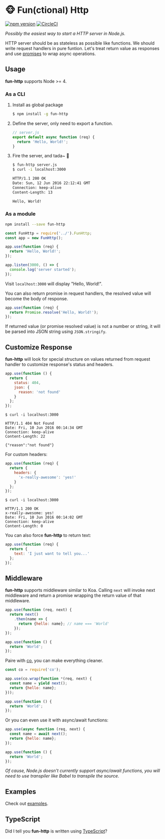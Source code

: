 # :monkey_face: Fun(ctional) Http

[![npm version](https://badge.fury.io/js/fun-http.svg)](https://badge.fury.io/js/fun-http)
[![CircleCI](https://circleci.com/gh/d6u/fun-http/tree/master.svg?style=svg)](https://circleci.com/gh/d6u/fun-http/tree/master)

_Possibly the easiest way to start a HTTP server in Node.js._

HTTP server should be as stateless as possible like functions. We should write request handlers in pure funtion. Let's treat return value as responses and use [promises](https://developer.mozilla.org/en-US/docs/Web/JavaScript/Reference/Global_Objects/Promise) to wrap async operations.

## Usage

**fun-http** supports Node >= 4.

### As a CLI

1. Install as global package

    ```sh
    $ npm install -g fun-http
    ```

2. Define the server, only need to export a function.

    ```js
    // server.js
    export default async function (req) {
      return 'Hello, World!';
    }
    ```

3. Fire the server, and tada~ :tanabata_tree:

    ```sh
    $ fun-http server.js
    $ curl -i localhost:3000

    HTTP/1.1 200 OK
    Date: Sun, 12 Jun 2016 22:12:41 GMT
    Connection: keep-alive
    Content-Length: 13

    Hello, World!
    ```

### As a module

```sh
npm install --save fun-http
```

```js
const FunHttp = require('../').FunHttp;
const app = new FunHttp();

app.use(function (req) {
  return 'Hello, World!';
});

app.listen(3000, () => {
  console.log('server started');
});
```

Visit `localhost:3000` will display "Hello, World!".

You can also return promise in request handlers, the resolved value will become the body of response.

```js
app.use(function (req) {
  return Promise.resolve('Hello, World!');
});
```

If returned value (or promise resolved value) is not a number or string, it will be parsed into JSON string using `JSON.stringify`.

## Customize Response

**fun-http** will look for special structure on values returned from request handler to customize response's status and headers.

```js
app.use(function () {
  return {
    status: 404,
    json: {
      reason: 'not found'
    }
  };
});
```

```
$ curl -i localhost:3000

HTTP/1.1 404 Not Found
Date: Fri, 10 Jun 2016 00:14:34 GMT
Connection: keep-alive
Content-Length: 22

{"reason":"not found"}
```

For custom headers:

```js
app.use(function (req) {
  return {
    headers: {
      'x-really-awesome': 'yes!'
    }
  };
});
```

```
$ curl -i localhost:3000

HTTP/1.1 200 OK
x-really-awesome: yes!
Date: Fri, 10 Jun 2016 00:14:02 GMT
Connection: keep-alive
Content-Length: 0
```

You can also force **fun-http** to return text:

```js
app.use(function (req) {
  return {
    text: 'I just want to tell you...'
  };
});
```

## Middleware

**fun-http** supports middleware similar to Koa. Calling `next` will invoke next middleware and return a promise wrapping the return value of that middleware.

```js
app.use(function (req, next) {
  return next()
    .then(name => {
      return {hello: name}; // name === 'World'
    });
});

app.use(function () {
  return 'World';
});
```

Paire with [co](https://www.npmjs.com/package/co), you can make everything cleaner.

```js
const co = require('co');

app.use(co.wrap(function *(req, next) {
  const name = yield next();
  return {hello: name};
}));

app.use(function () {
  return 'World';
});
```

Or you can even use it with async/await functions:

```js
app.use(async function (req, next) {
  const name = await next();
  return {hello: name};
});

app.use(function () {
  return 'World';
});
```

_Of cause, Node.js doesn't currently support async/await functions, you will need to use transpiler like Babel to transpile the source._

## Examples

Check out [examples](./examples).

## TypeScript

Did I tell you **fun-http** is written using [TypeScript](http://www.typescriptlang.org/)?
